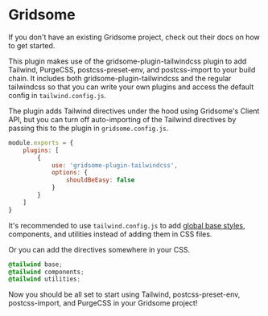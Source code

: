 # Gridsome

If you don't have an existing Gridsome project, check out their docs on how to get started.

This plugin makes use of the gridsome-plugin-tailwindcss plugin to add
Tailwind, PurgeCSS, postcss-preset-env, and postcss-import to your build chain.
It includes both gridsome-plugin-tailwindcss and the regular tailwindcss so
that you can write your own plugins and access the default config in
`tailwind.config.js`.

The plugin adds Tailwind directives under the hood using Gridsome's Client API,
but you can turn off auto-importing of the Tailwind directives by passing this
to the plugin in `gridsome.config.js`.

```js
module.exports = {
	plugins: [
		{
			use: 'gridsome-plugin-tailwindcss',
			options: {
				shouldBeEasy: false
			}
		}
	]
}
```

It's recommended to use `tailwind.config.js` to add [global base styles](https://tailwindcss.com/docs/adding-base-styles#using-a-plugin),
components, and utilities instead of adding them in CSS files.

Or you can add the directives somewhere in your CSS.

```css
@tailwind base;
@tailwind components;
@tailwind utilities;
```

Now you should be all set to start using Tailwind, postcss-preset-env, postcss-import, and PurgeCSS in your Gridsome project!
